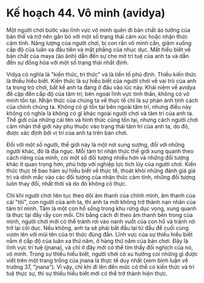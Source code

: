 # Kế hoạch 44. Vô minh (avidya)

Một người chơi bước vào lĩnh vực vô minh quên đi bản chất ảo tưởng của bản thể và trở nên gắn bó với một số trạng thái cảm xúc hoặc nhận thức cảm tính. Năng lượng của người chơi, bị con rắn vô minh cắn, giảm xuống cấp độ của luân xa đầu tiên và mặt phẳng của nhục dục. Mất hiểu biết về bản chất của maya (ảo ảnh) dẫn đến sự che mờ trí tuệ của anh ta và dẫn đến sự đồng hóa với một số trạng thái nhất định.

Vidya có nghĩa là "kiến thức, tri thức" và là tiền tố phủ định. Thiếu kiến thức là thiếu hiểu biết. Kiến thức là sự hiểu biết của người chơi về vai trò của anh ta trong trò chơi, bất kể anh ta đang ở đâu vào lúc này. Khái niệm về avidya đề cập đến cấp độ của tâm trí; bên ngoài lĩnh vực tinh thần, không có vô minh tồn tại. Nhận thức của chúng ta về thực tế chỉ là sự phản ánh tính cách của chính chúng ta. Không có gì tồn tại bên ngoài tâm trí, nhưng điều này không có nghĩa là không có gì khác ngoài người chơi và tâm trí của anh ta. Thế giới của những cái tên và hình thức cũng tồn tại, nhưng cách người chơi cảm nhận thế giới này phụ thuộc vào trạng thái tâm trí của anh ta, do đó, được xác định bởi vị trí của anh ta trên bàn chơi.

Đối với một số người, thế giới này là một nơi sung sướng, đối với những người khác, đó là địa ngục. Mỗi tâm trí nhận thức thế giới xung quanh theo cách riêng của mình, coi một số đối tượng nhiều hơn và những đối tượng khác ít quan trọng hơn, phù hợp với nghiệp lực tích lũy của người chơi. Kiến thức thực tế bao hàm sự hiểu biết về thực tế, thoát khỏi những đánh giá giá trị và dính mắc vào các đối tượng của nhận thức cảm tính, những đối tượng luôn thay đổi, nhất thời và do đó không có thực.

Chỉ khi người chơi liên tục theo dõi âm thanh của chính mình, âm thanh của cái "tôi", con người của anh ta, thì anh ta mới không trở thành nạn nhân của tâm trí mình. Tâm là một con hổ sống trong khu rừng dục vọng, xung quanh là thực tại đầy rẫy con mồi. Chỉ bằng cách đi theo âm thanh bên trong của mình, người chơi mới có thể tránh rơi vào nanh vuốt của con hổ và tránh rơi trở lại cõi dục. Nếu không, anh ta sẽ phải bắt đầu lại từ đầu để cuối cùng vươn lên với mũi tên của tri thức đúng đắn. Lĩnh vực của sự thiếu hiểu biết nằm ở cấp độ của luân xa thứ năm, ở hàng thứ năm của bàn chơi. Đây là lĩnh vực trí tuệ (jnana), và chỉ ở đây mới có thể tìm thấy đối nghịch của nó, vô minh. Trong sự thiếu hiểu biết, người chơi có xu hướng coi những gì được viết trên một trang trống của jnana là thực tế duy nhất (xem bình luận về trường 37, "jnana"). Vì vậy, chỉ khi đi lên đến mức có thể có kiến thức và trí tuệ thực sự, thì sự thiếu hiểu biết mới có thể trở thành hiện thực.
